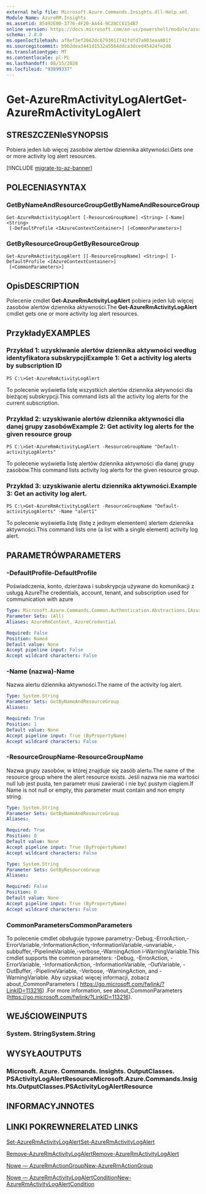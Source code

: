 ```yaml
---
external help file: Microsoft.Azure.Commands.Insights.dll-Help.xml
Module Name: AzureRM.Insights
ms.assetid: 85492E00-3776-4F20-A444-9C28CC6154B7
online version: https://docs.microsoft.com/en-us/powershell/module/azurerm.insights/get-azurermactivitylogalert
schema: 2.0.0
ms.openlocfilehash: af8ef3ef2662dc6793011741fdfd7a903eaa081f
ms.sourcegitcommit: b9b2dea3441d1532a5564ddca3dced45424fe2d6
ms.translationtype: MT
ms.contentlocale: pl-PL
ms.lasthandoff: 08/15/2020
ms.locfileid: "93899337"
---
```

# <span data-ttu-id="a5c94-101">Get-AzureRmActivityLogAlert</span><span class="sxs-lookup"><span data-stu-id="a5c94-101">Get-AzureRmActivityLogAlert</span></span>

## <span data-ttu-id="a5c94-102">STRESZCZENIe</span><span class="sxs-lookup"><span data-stu-id="a5c94-102">SYNOPSIS</span></span>
<span data-ttu-id="a5c94-103">Pobiera jeden lub więcej zasobów alertów dziennika aktywności.</span><span class="sxs-lookup"><span data-stu-id="a5c94-103">Gets one or more activity log alert resources.</span></span>

[!INCLUDE [migrate-to-az-banner](../../includes/migrate-to-az-banner.md)]

## <span data-ttu-id="a5c94-104">POLECENIA</span><span class="sxs-lookup"><span data-stu-id="a5c94-104">SYNTAX</span></span>

### <span data-ttu-id="a5c94-105">GetByNameAndResourceGroup</span><span class="sxs-lookup"><span data-stu-id="a5c94-105">GetByNameAndResourceGroup</span></span>
```
Get-AzureRmActivityLogAlert [-ResourceGroupName] <String> [-Name] <String>
 [-DefaultProfile <IAzureContextContainer>] [<CommonParameters>]
```

### <span data-ttu-id="a5c94-106">GetByResourceGroup</span><span class="sxs-lookup"><span data-stu-id="a5c94-106">GetByResourceGroup</span></span>
```
Get-AzureRmActivityLogAlert [[-ResourceGroupName] <String>] [-DefaultProfile <IAzureContextContainer>]
 [<CommonParameters>]
```

## <span data-ttu-id="a5c94-107">Opis</span><span class="sxs-lookup"><span data-stu-id="a5c94-107">DESCRIPTION</span></span>
<span data-ttu-id="a5c94-108">Polecenie cmdlet **Get-AzureRmActivityLogAlert** pobiera jeden lub więcej zasobów alertów dziennika aktywności.</span><span class="sxs-lookup"><span data-stu-id="a5c94-108">The **Get-AzureRmActivityLogAlert** cmdlet gets one or more activity log alert resources.</span></span>

## <span data-ttu-id="a5c94-109">Przykłady</span><span class="sxs-lookup"><span data-stu-id="a5c94-109">EXAMPLES</span></span>

### <span data-ttu-id="a5c94-110">Przykład 1: uzyskiwanie alertów dziennika aktywności według identyfikatora subskrypcji</span><span class="sxs-lookup"><span data-stu-id="a5c94-110">Example 1: Get a activity log alerts by subscription ID</span></span>
```
PS C:\>Get-AzureRmActivityLogAlert
```

<span data-ttu-id="a5c94-111">To polecenie wyświetla listę wszystkich alertów dziennika aktywności dla bieżącej subskrypcji.</span><span class="sxs-lookup"><span data-stu-id="a5c94-111">This command lists all the activity log alerts for the current subscription.</span></span>

### <span data-ttu-id="a5c94-112">Przykład 2: uzyskiwanie alertów dziennika aktywności dla danej grupy zasobów</span><span class="sxs-lookup"><span data-stu-id="a5c94-112">Example 2: Get activity log alerts for the given resource group</span></span>
```
PS C:\>Get-AzureRmActivityLogAlert -ResourceGroupName "Default-activityLogAlerts"
```

<span data-ttu-id="a5c94-113">To polecenie wyświetla listę alertów dziennika aktywności dla danej grupy zasobów.</span><span class="sxs-lookup"><span data-stu-id="a5c94-113">This command lists activity log alerts for the given resource group.</span></span>

### <span data-ttu-id="a5c94-114">Przykład 3: uzyskiwanie alertu dziennika aktywności.</span><span class="sxs-lookup"><span data-stu-id="a5c94-114">Example 3: Get an activity log alert.</span></span>
```
PS C:\>Get-AzureRmActivityLogAlert -ResourceGroupName "Default-activityLogAlerts" -Name "alert1"
```

<span data-ttu-id="a5c94-115">To polecenie wyświetla listę (listę z jednym elementem) alertem dziennika aktywności.</span><span class="sxs-lookup"><span data-stu-id="a5c94-115">This command lists one (a list with a single element) activity log alert.</span></span>

## <span data-ttu-id="a5c94-116">PARAMETRÓW</span><span class="sxs-lookup"><span data-stu-id="a5c94-116">PARAMETERS</span></span>

### <span data-ttu-id="a5c94-117">-DefaultProfile</span><span class="sxs-lookup"><span data-stu-id="a5c94-117">-DefaultProfile</span></span>
<span data-ttu-id="a5c94-118">Poświadczenia, konto, dzierżawa i subskrypcja używane do komunikacji z usługą Azure</span><span class="sxs-lookup"><span data-stu-id="a5c94-118">The credentials, account, tenant, and subscription used for communication with azure</span></span>

```yaml
Type: Microsoft.Azure.Commands.Common.Authentication.Abstractions.IAzureContextContainer
Parameter Sets: (All)
Aliases: AzureRmContext, AzureCredential

Required: False
Position: Named
Default value: None
Accept pipeline input: False
Accept wildcard characters: False
```

### <span data-ttu-id="a5c94-119">-Name (nazwa)</span><span class="sxs-lookup"><span data-stu-id="a5c94-119">-Name</span></span>
<span data-ttu-id="a5c94-120">Nazwa alertu dziennika aktywności.</span><span class="sxs-lookup"><span data-stu-id="a5c94-120">The name of the activity log alert.</span></span>

```yaml
Type: System.String
Parameter Sets: GetByNameAndResourceGroup
Aliases:

Required: True
Position: 1
Default value: None
Accept pipeline input: True (ByPropertyName)
Accept wildcard characters: False
```

### <span data-ttu-id="a5c94-121">-ResourceGroupName</span><span class="sxs-lookup"><span data-stu-id="a5c94-121">-ResourceGroupName</span></span>
<span data-ttu-id="a5c94-122">Nazwa grupy zasobów, w której znajduje się zasób alertu.</span><span class="sxs-lookup"><span data-stu-id="a5c94-122">The name of the resource group where the alert resource exists.</span></span>
<span data-ttu-id="a5c94-123">Jeśli nazwa nie ma wartości null lub jest pusta, ten parametr musi zawierać i nie być pustym ciągiem.</span><span class="sxs-lookup"><span data-stu-id="a5c94-123">If Name is not null or empty, this parameter must contain and non empty string.</span></span>

```yaml
Type: System.String
Parameter Sets: GetByNameAndResourceGroup
Aliases:

Required: True
Position: 0
Default value: None
Accept pipeline input: True (ByPropertyName)
Accept wildcard characters: False
```

```yaml
Type: System.String
Parameter Sets: GetByResourceGroup
Aliases:

Required: False
Position: 0
Default value: None
Accept pipeline input: True (ByPropertyName)
Accept wildcard characters: False
```

### <span data-ttu-id="a5c94-124">CommonParameters</span><span class="sxs-lookup"><span data-stu-id="a5c94-124">CommonParameters</span></span>
<span data-ttu-id="a5c94-125">To polecenie cmdlet obsługuje typowe parametry:-Debug,-ErrorAction,-ErrorVariable,-InformationAction,-InformationVariable,-unvariable,-subbuffer,-PipelineVariable,-verbose,-WarningAction i-WarningVariable.</span><span class="sxs-lookup"><span data-stu-id="a5c94-125">This cmdlet supports the common parameters: -Debug, -ErrorAction, -ErrorVariable, -InformationAction, -InformationVariable, -OutVariable, -OutBuffer, -PipelineVariable, -Verbose, -WarningAction, and -WarningVariable.</span></span> <span data-ttu-id="a5c94-126">Aby uzyskać więcej informacji, zobacz about_CommonParameters ( https://go.microsoft.com/fwlink/?LinkID=113216) .</span><span class="sxs-lookup"><span data-stu-id="a5c94-126">For more information, see about_CommonParameters (https://go.microsoft.com/fwlink/?LinkID=113216).</span></span>

## <span data-ttu-id="a5c94-127">WEJŚCIOWE</span><span class="sxs-lookup"><span data-stu-id="a5c94-127">INPUTS</span></span>

### <span data-ttu-id="a5c94-128">System. String</span><span class="sxs-lookup"><span data-stu-id="a5c94-128">System.String</span></span>

## <span data-ttu-id="a5c94-129">WYSYŁA</span><span class="sxs-lookup"><span data-stu-id="a5c94-129">OUTPUTS</span></span>

### <span data-ttu-id="a5c94-130">Microsoft. Azure. Commands. Insights. OutputClasses. PSActivityLogAlertResource</span><span class="sxs-lookup"><span data-stu-id="a5c94-130">Microsoft.Azure.Commands.Insights.OutputClasses.PSActivityLogAlertResource</span></span>

## <span data-ttu-id="a5c94-131">INFORMACYJN</span><span class="sxs-lookup"><span data-stu-id="a5c94-131">NOTES</span></span>

## <span data-ttu-id="a5c94-132">LINKI POKREWNE</span><span class="sxs-lookup"><span data-stu-id="a5c94-132">RELATED LINKS</span></span>

[<span data-ttu-id="a5c94-133">Set-AzureRmActivityLogAlert</span><span class="sxs-lookup"><span data-stu-id="a5c94-133">Set-AzureRmActivityLogAlert</span></span>](./Set-AzureRmActivityLogAlert.md)



[<span data-ttu-id="a5c94-134">Remove-AzureRmActivityLogAlert</span><span class="sxs-lookup"><span data-stu-id="a5c94-134">Remove-AzureRmActivityLogAlert</span></span>](./Remove-AzureRmActivityLogAlert.md)

[<span data-ttu-id="a5c94-135">Nowe — AzureRmActionGroup</span><span class="sxs-lookup"><span data-stu-id="a5c94-135">New-AzureRmActionGroup</span></span>](./New-AzureRmActionGroup.md)

[<span data-ttu-id="a5c94-136">Nowe — AzureRmActivityLogAlertCondition</span><span class="sxs-lookup"><span data-stu-id="a5c94-136">New-AzureRmActivityLogAlertCondition</span></span>](./Get-AzureRmActivityLogAlertCondition.md)
